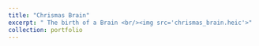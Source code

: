```yaml
---
title: "Chrismas Brain"
excerpt: " The birth of a Brain <br/><img src='chrismas_brain.heic'>"
collection: portfolio
---
```


